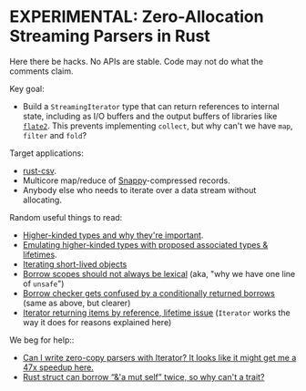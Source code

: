 # EXPERIMENTAL: Zero-Allocation Streaming Parsers in Rust

Here there be hacks.  No APIs are stable.  Code may not do what the
comments claim.

Key goal:

* Build a `StreamingIterator` type that can return references to internal
  state, including as I/O buffers and the output buffers of libraries like
  [`flate2`](https://github.com/alexcrichton/flate2-rs).  This prevents
  implementing `collect`, but why can't we have `map`, `filter` and `fold`?

Target applications:

* [rust-csv](https://github.com/BurntSushi/rust-csv).
* Multicore map/reduce of
  [Snappy](https://code.google.com/p/snappy/)-compressed records.
* Anybody else who needs to iterate over a data stream without allocating.

Random useful things to read:

* [Higher-kinded types and why they're important](https://github.com/aturon/rfcs/blob/collections-conventions/text/0000-collection-conventions.md#lack-of-iterator-methods).
* [Emulating higher-kinded types with proposed associated types & lifetimes](https://github.com/rust-lang/rfcs/blob/master/text/0195-associated-items.md#encoding-higher-kinded-types).
* [Iterating short-lived objects](http://discuss.rust-lang.org/t/iterating-short-lived-objects/274)
* [Borrow scopes should not always be lexical](https://github.com/rust-lang/rust/issues/6393) (aka, "why we have one line of `unsafe`")
* [Borrow checker gets confused by a conditionally returned borrows](https://github.com/rust-lang/rust/issues/12147) (same as above, but clearer)
* [Iterator returning items by reference, lifetime issue](http://stackoverflow.com/questions/24574741/iterator-returning-items-by-reference-lifetime-issue) (`Iterator` works the way it does for reasons explained here)

We beg for help::

* [Can I write zero-copy parsers with Iterator? It looks like it might get me a 47x speedup here.](http://www.reddit.com/r/rust/comments/2i6xry/can_i_write_zerocopy_parsers_with_iterator_it/)
* [Rust struct can borrow “&'a mut self” twice, so why can't a trait?](http://stackoverflow.com/questions/26192564/rust-struct-can-borrow-a-mut-self-twice-so-why-cant-a-trait)

